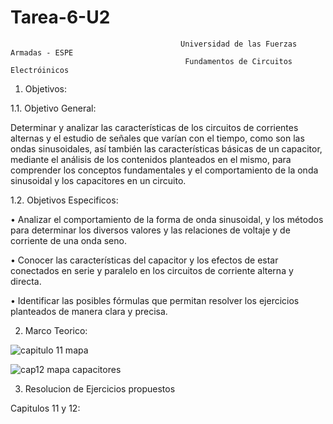 # Tarea-6-U2

                                          Universidad de las Fuerzas Armadas - ESPE
                                           Fundamentos de Circuitos Electróinicos


1. Objetivos:

1.1. Objetivo General:

Determinar y analizar las características de los circuitos de corrientes alternas y el estudio de señales que varían con el tiempo, como son las ondas sinusoidales, así también las características básicas de un capacitor, mediante el análisis de los contenidos planteados en el mismo, para comprender los conceptos fundamentales y el comportamiento de la onda sinusoidal y los capacitores en un circuito.

1.2. Objetivos Especificos:

•	Analizar el comportamiento de la forma de onda sinusoidal, y los métodos para determinar los diversos valores y las relaciones de voltaje y de corriente de una onda seno.

•	 Conocer las características del capacitor y los efectos de estar conectados en serie y paralelo en los circuitos de corriente alterna y directa.

•	Identificar las posibles fórmulas que permitan resolver los ejercicios planteados de manera clara y precisa.   

2. Marco Teorico:

![capitulo 11 mapa](https://user-images.githubusercontent.com/105687375/179152872-ac6b8df3-c77c-4927-8bea-b2112a8dc7ce.jpg)

![cap12 mapa capacitores](https://user-images.githubusercontent.com/105687375/179152924-c233fc7c-1663-4d69-be90-1d1769702fa2.jpg)

3. Resolucion de Ejercicios propuestos

Capitulos 11 y 12:


